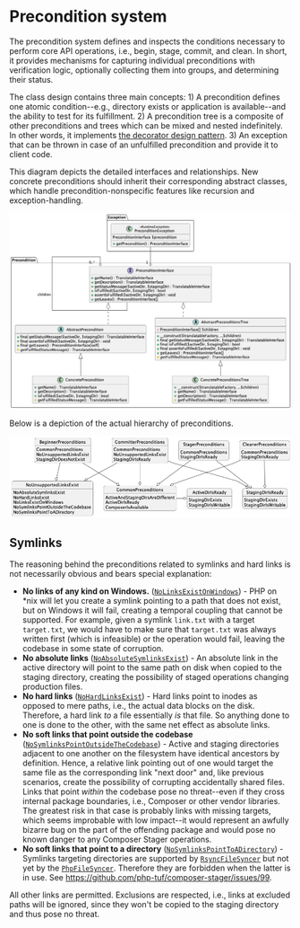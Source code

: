 # Precondition system

The precondition system defines and inspects the conditions necessary to perform core API operations, i.e., begin, stage, commit, and clean. In short, it provides mechanisms for capturing individual preconditions with verification logic, optionally collecting them into groups, and determining their status.

The class design contains three main concepts: 1) A precondition defines one atomic condition--e.g., directory exists or application is available--and the ability to test for its fulfillment. 2) A precondition tree is a composite of other preconditions and trees which can be mixed and nested indefinitely. In other words, it implements [the decorator design pattern](https://refactoring.guru/design-patterns/decorator). 3) An exception that can be thrown in case of an unfulfilled precondition and provide it to client code.

This diagram depicts the detailed interfaces and relationships. New concrete preconditions should inherit their corresponding abstract classes, which handle precondition-nonspecific features like recursion and exception-handling. 

<div align="center"><img src="detail.png" alt="Detail diagram" /></div>

Below is a depiction of the actual hierarchy of preconditions.

<div align="center"><img src="hierarchy.png" alt="Hierarchy diagram" /></div>

## Symlinks

The reasoning behind the preconditions related to symlinks and hard links is not necessarily obvious and bears special explanation:

- **No links of any kind on Windows.** ([`NoLinksExistOnWindows`](../../src/API/Service/Precondition/NoLinksExistOnWindowsInterface.php)) - PHP on *nix will let you create a symlink pointing to a path that does not exist, but on Windows it will fail, creating a temporal coupling that cannot be supported. For example, given a symlink `link.txt` with a target `target.txt`, we would have to make sure that `target.txt` was always written first (which is infeasible) or the operation would fail, leaving the codebase in some state of corruption.
- **No absolute links** ([`NoAbsoluteSymlinksExist`](../../src/API/Service/Precondition/NoAbsoluteSymlinksExistInterface.php)) - An absolute link in the active directory will point to the same path on disk when copied to the staging directory, creating the possibility of staged operations changing production files.
- **No hard links** ([`NoHardLinksExist`](../../src/API/Service/Precondition/NoHardLinksExistInterface.php)) - Hard links point to inodes as opposed to mere paths, i.e., the actual data blocks on the disk. Therefore, a hard link _to_ a file essentially _is_ that file. So anything done to one is done to the other, with the same net effect as absolute links.
- **No soft links that point outside the codebase** ([`NoSymlinksPointOutsideTheCodebase`](../../src/API/Service/Precondition/NoSymlinksPointOutsideTheCodebaseInterface.php)) - Active and staging directories adjacent to one another on the filesystem have identical ancestors by definition. Hence, a relative link pointing out of one would target the same file as the corresponding link "next door" and, like previous scenarios, create the possibility of corrupting accidentally shared files. Links that point _within_ the codebase pose no threat--even if they cross internal package boundaries, i.e., Composer or other vendor libraries. The greatest risk in that case is probably links with missing targets, which seems improbable with low impact--it would represent an awfully bizarre bug on the part of the offending package and would pose no known danger to any Composer Stager operations.
- **No soft links that point to a directory** ([`NoSymlinksPointToADirectory`](../../src/API/Service/Precondition/NoSymlinksPointToADirectoryInterface.php)) - Symlinks targeting directories are supported by [`RsyncFileSyncer`](../../src/Infrastructure/Service/FileSyncer/RsyncFileSyncerInterface.php) but not yet by the [`PhpFileSyncer`](../../src/Infrastructure/Service/FileSyncer/PhpFileSyncerInterface.php). Therefore they are forbidden when the latter is in use. See https://github.com/php-tuf/composer-stager/issues/99.

All other links are permitted. Exclusions are respected, i.e., links at excluded paths will be ignored, since they won't be copied to the staging directory and thus pose no threat. 
